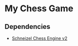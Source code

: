 # My Chess Game

## Dependencies

 - [Schneizel Chess Engine v2](https://github.com/mubashirtanveerayon/Schneizel-Chess-Engine)
